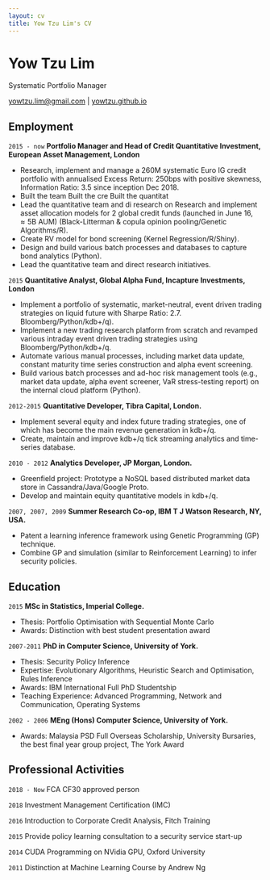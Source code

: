 ```yaml
---
layout: cv
title: Yow Tzu Lim's CV
---
```

# Yow Tzu Lim
Systematic Portfolio Manager
<div id="webaddress">
<a href="yowtzu.lim@gmail.com">yowtzu.lim@gmail.com</a>
| <a href="http://yowtzu.github.io">yowtzu.github.io</a>
</div>

## Employment
`2015 - now`
__Portfolio Manager and Head of Credit Quantitative Investment, European Asset Management, London__
- Research, implement and manage a 260M systematic Euro IG credit portfolio with annualised Excess Return: 250bps with positive skewness, Information Ratio: 3.5 since inception Dec 2018.
- Built the team Built the cre
Built the quantitat
- Lead the quantitative team and di research on Research and implement asset allocation models for 2 global credit funds (launched in June $16$, $\approx 5$B AUM) (Black-Litterman \& copula opinion pooling/Genetic Algorithms/R).
- Create RV model for bond screening (Kernel Regression/R/Shiny).
- Design and build various batch processes and databases to capture bond analytics (Python).
- Lead the quantitative team and direct research initiatives.

`2015`
__Quantitative Analyst, Global Alpha Fund, Incapture Investments, London__
- Implement a portfolio of systematic, market-neutral, event driven trading strategies on liquid future with Sharpe Ratio: 2.7.
Bloomberg/Python/kdb$+$/q).
- Implement a new trading research platform from scratch and revamped various intraday event driven trading strategies using Bloomberg/Python/kdb+/q.
- Automate various manual processes, including market data update, constant maturity time series construction and alpha event screening.
- Build various batch processes and ad-hoc risk management tools (e.g., market data update, alpha event screener, VaR stress-testing report) on the internal cloud platform (Python).

`2012-2015`
__Quantitative Developer, Tibra Capital, London.__
- Implement several equity and index future trading strategies, one of which has become the main revenue generation in kdb+/q.
- Create, maintain and improve kdb+/q tick streaming analytics and time-series database.

`2010 - 2012`
__Analytics Developer, JP Morgan, London.__
- Greenfield project: Prototype a NoSQL based distributed market data store in Cassandra/Java/Google Proto.
- Develop and maintain equity quantitative models in kdb+/q.

`2007, 2007, 2009`
__Summer Research Co-op, IBM T J Watson Research, NY, USA.__
- Patent a learning inference framework using Genetic Programming (GP) technique.
- Combine GP and simulation (similar to Reinforcement Learning) to infer security policies.

## Education
`2015`
__MSc in Statistics, Imperial College.__
- Thesis: Portfolio Optimisation with Sequential Monte Carlo
- Awards: Distinction with best student presentation award
  
`2007-2011`
__PhD in Computer Science, University of York.__
- Thesis: Security Policy Inference
- Expertise: Evolutionary Algorithms, Heuristic Search and Optimisation, Rules Inference
- Awards: IBM International Full PhD Studentship
- Teaching Experience: Advanced Programming, Network and Communication, Operating Systems

`2002 - 2006`
__MEng (Hons) Computer Science, University of York.__
- Awards: Malaysia PSD Full Overseas Scholarship, University Bursaries, the best final year group project, The York Award

## Professional Activities
`2018 - Now`
FCA CF30 approved person

`2018`
Investment Management Certification (IMC)

`2016`
Introduction to Corporate Credit Analysis, Fitch Training

`2015`
Provide policy learning consultation to a security service start-up

`2014`
CUDA Programming on NVidia GPU, Oxford University

`2011`
Distinction at Machine Learning Course by Andrew Ng


<!-- ### Footer

Last updated: JAN 2021 -->


